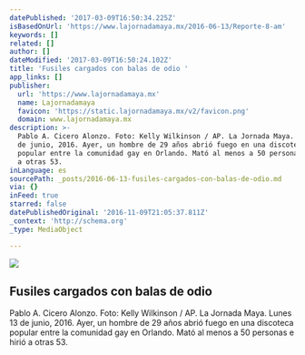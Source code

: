 ```yaml
---
datePublished: '2017-03-09T16:50:34.225Z'
isBasedOnUrl: 'https://www.lajornadamaya.mx/2016-06-13/Reporte-8-am'
keywords: []
related: []
author: []
dateModified: '2017-03-09T16:50:24.102Z'
title: 'Fusiles cargados con balas de odio '
app_links: []
publisher:
  url: 'https://www.lajornadamaya.mx'
  name: Lajornadamaya
  favicon: 'https://static.lajornadamaya.mx/v2/favicon.png'
  domain: www.lajornadamaya.mx
description: >-
  Pablo A. Cicero Alonzo. Foto: Kelly Wilkinson / AP. La Jornada Maya. Lunes 13
  de junio, 2016. Ayer, un hombre de 29 años abrió fuego en una discoteca
  popular entre la comunidad gay en Orlando. Mató al menos a 50 personas e hirió
  a otras 53.
inLanguage: es
sourcePath: _posts/2016-06-13-fusiles-cargados-con-balas-de-odio.md
via: {}
inFeed: true
starred: false
datePublishedOriginal: '2016-11-09T21:05:37.811Z'
_context: 'http://schema.org'
_type: MediaObject

---
```

<article style=""><img src="https://img.lajornadamaya.mx/32/j1ag57bazogl_640-414-cover" /><h1>Fusiles cargados con balas de odio </h1><p>Pablo A. Cicero Alonzo. Foto: Kelly Wilkinson / AP. La Jornada Maya. Lunes 13 de junio, 2016. Ayer, un hombre de 29 años abrió fuego en una discoteca popular entre la comunidad gay en Orlando. Mató al menos a 50 personas e hirió a otras 53.</p></article>